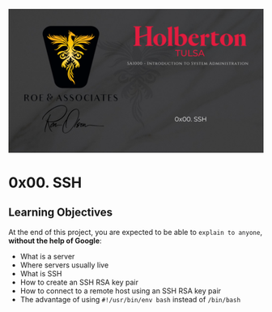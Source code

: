 ![0x00. SSH](https://github.com/ronroeandassociates/assets/blob/master/images/0x00_ssh.png)

# 0x00. SSH

## Learning Objectives

At the end of this project, you are expected to be able to `explain to anyone`, **without the help of Google**:

- What is a server
- Where servers usually live
- What is SSH
- How to create an SSH RSA key pair
- How to connect to a remote host using an SSH RSA key pair
- The advantage of using `#!/usr/bin/env bash` instead of `/bin/bash`
